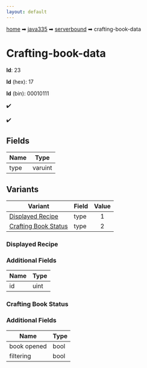 ```yaml
---
layout: default
---
```


[home](/) ➡ [java335](/protocol/java335) ➡ [serverbound](/protocol/java335/serverbound) ➡ crafting-book-data

# Crafting-book-data

**Id**: 23

**Id** (hex): 17

**Id** (bin): 00010111

✔️

✔️

## Fields

Name | Type
---|---
type | varuint

## Variants

Variant | Field | Value
---|---|:---:
[Displayed Recipe](#displayed_recipe) | type | 1
[Crafting Book Status](#crafting_book_status) | type | 2

### Displayed Recipe

### Additional Fields

Name | Type
---|---
id | uint

### Crafting Book Status

### Additional Fields

Name | Type
---|---
book opened | bool
filtering | bool

